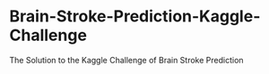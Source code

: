 # Brain-Stroke-Prediction-Kaggle-Challenge
The Solution to the Kaggle Challenge of Brain Stroke Prediction 
